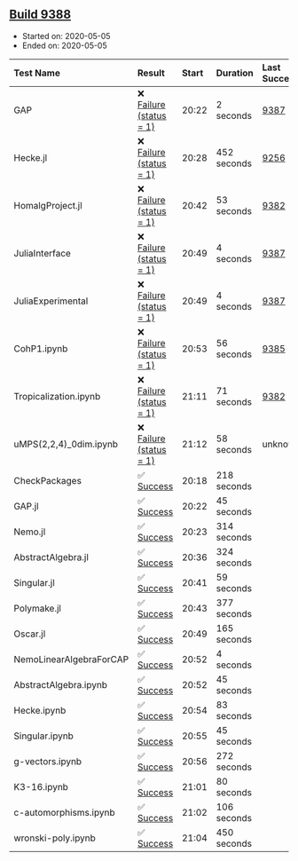 ## [Build 9388](https://oscarci.mathematik.uni-kl.de/job/oscar/9388/)

* Started on: 2020-05-05
* Ended on: 2020-05-05

| Test Name    | Result | Start | Duration | Last Success | First Failure |
|:-------------|:-------|:------|:---------|:-------------|:--------------|
| GAP | ❌ [Failure (status = 1)](https://oscarci.mathematik.uni-kl.de/job/oscar/9388/artifact/logs/build-9388/GAP.log) | 20:22 | 2 seconds | [9387](https://oscarci.mathematik.uni-kl.de/job/oscar/9387/) | [9388](https://oscarci.mathematik.uni-kl.de/job/oscar/9388/) |
| Hecke.jl | ❌ [Failure (status = 1)](https://oscarci.mathematik.uni-kl.de/job/oscar/9388/artifact/logs/build-9388/Hecke.jl.log) | 20:28 | 452 seconds | [9256](https://oscarci.mathematik.uni-kl.de/job/oscar/9256/) | [9257](https://oscarci.mathematik.uni-kl.de/job/oscar/9257/) |
| HomalgProject.jl | ❌ [Failure (status = 1)](https://oscarci.mathematik.uni-kl.de/job/oscar/9388/artifact/logs/build-9388/HomalgProject.jl.log) | 20:42 | 53 seconds | [9382](https://oscarci.mathematik.uni-kl.de/job/oscar/9382/) | [9383](https://oscarci.mathematik.uni-kl.de/job/oscar/9383/) |
| JuliaInterface | ❌ [Failure (status = 1)](https://oscarci.mathematik.uni-kl.de/job/oscar/9388/artifact/logs/build-9388/JuliaInterface.log) | 20:49 | 4 seconds | [9387](https://oscarci.mathematik.uni-kl.de/job/oscar/9387/) | [9388](https://oscarci.mathematik.uni-kl.de/job/oscar/9388/) |
| JuliaExperimental | ❌ [Failure (status = 1)](https://oscarci.mathematik.uni-kl.de/job/oscar/9388/artifact/logs/build-9388/JuliaExperimental.log) | 20:49 | 4 seconds | [9387](https://oscarci.mathematik.uni-kl.de/job/oscar/9387/) | [9388](https://oscarci.mathematik.uni-kl.de/job/oscar/9388/) |
| CohP1.ipynb | ❌ [Failure (status = 1)](https://oscarci.mathematik.uni-kl.de/job/oscar/9388/artifact/logs/build-9388/CohP1.ipynb.log) | 20:53 | 56 seconds | [9385](https://oscarci.mathematik.uni-kl.de/job/oscar/9385/) | [9386](https://oscarci.mathematik.uni-kl.de/job/oscar/9386/) |
| Tropicalization.ipynb | ❌ [Failure (status = 1)](https://oscarci.mathematik.uni-kl.de/job/oscar/9388/artifact/logs/build-9388/Tropicalization.ipynb.log) | 21:11 | 71 seconds | [9382](https://oscarci.mathematik.uni-kl.de/job/oscar/9382/) | [9383](https://oscarci.mathematik.uni-kl.de/job/oscar/9383/) |
| uMPS(2,2,4)_0dim.ipynb | ❌ [Failure (status = 1)](https://oscarci.mathematik.uni-kl.de/job/oscar/9388/artifact/logs/build-9388/uMPS-2-2-4-_0dim.ipynb.log) | 21:12 | 58 seconds | unknown | unknown |
| CheckPackages | ✅ [Success](https://oscarci.mathematik.uni-kl.de/job/oscar/9388/artifact/logs/build-9388/CheckPackages.log) | 20:18 | 218 seconds |  |  |
| GAP.jl | ✅ [Success](https://oscarci.mathematik.uni-kl.de/job/oscar/9388/artifact/logs/build-9388/GAP.jl.log) | 20:22 | 45 seconds |  |  |
| Nemo.jl | ✅ [Success](https://oscarci.mathematik.uni-kl.de/job/oscar/9388/artifact/logs/build-9388/Nemo.jl.log) | 20:23 | 314 seconds |  |  |
| AbstractAlgebra.jl | ✅ [Success](https://oscarci.mathematik.uni-kl.de/job/oscar/9388/artifact/logs/build-9388/AbstractAlgebra.jl.log) | 20:36 | 324 seconds |  |  |
| Singular.jl | ✅ [Success](https://oscarci.mathematik.uni-kl.de/job/oscar/9388/artifact/logs/build-9388/Singular.jl.log) | 20:41 | 59 seconds |  |  |
| Polymake.jl | ✅ [Success](https://oscarci.mathematik.uni-kl.de/job/oscar/9388/artifact/logs/build-9388/Polymake.jl.log) | 20:43 | 377 seconds |  |  |
| Oscar.jl | ✅ [Success](https://oscarci.mathematik.uni-kl.de/job/oscar/9388/artifact/logs/build-9388/Oscar.jl.log) | 20:49 | 165 seconds |  |  |
| NemoLinearAlgebraForCAP | ✅ [Success](https://oscarci.mathematik.uni-kl.de/job/oscar/9388/artifact/logs/build-9388/NemoLinearAlgebraForCAP.log) | 20:52 | 4 seconds |  |  |
| AbstractAlgebra.ipynb | ✅ [Success](https://oscarci.mathematik.uni-kl.de/job/oscar/9388/artifact/logs/build-9388/AbstractAlgebra.ipynb.log) | 20:52 | 45 seconds |  |  |
| Hecke.ipynb | ✅ [Success](https://oscarci.mathematik.uni-kl.de/job/oscar/9388/artifact/logs/build-9388/Hecke.ipynb.log) | 20:54 | 83 seconds |  |  |
| Singular.ipynb | ✅ [Success](https://oscarci.mathematik.uni-kl.de/job/oscar/9388/artifact/logs/build-9388/Singular.ipynb.log) | 20:55 | 45 seconds |  |  |
| g-vectors.ipynb | ✅ [Success](https://oscarci.mathematik.uni-kl.de/job/oscar/9388/artifact/logs/build-9388/g-vectors.ipynb.log) | 20:56 | 272 seconds |  |  |
| K3-16.ipynb | ✅ [Success](https://oscarci.mathematik.uni-kl.de/job/oscar/9388/artifact/logs/build-9388/K3-16.ipynb.log) | 21:01 | 80 seconds |  |  |
| c-automorphisms.ipynb | ✅ [Success](https://oscarci.mathematik.uni-kl.de/job/oscar/9388/artifact/logs/build-9388/c-automorphisms.ipynb.log) | 21:02 | 106 seconds |  |  |
| wronski-poly.ipynb | ✅ [Success](https://oscarci.mathematik.uni-kl.de/job/oscar/9388/artifact/logs/build-9388/wronski-poly.ipynb.log) | 21:04 | 450 seconds |  |  |
